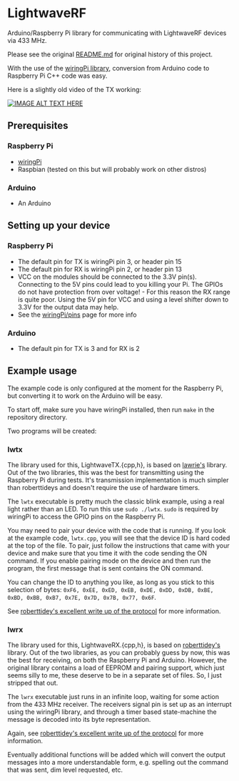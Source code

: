 LightwaveRF
===========

Arduino/Raspberry Pi library for communicating with LightwaveRF devices via 433 MHz.

Please see the original [README.md](https://github.com/roberttidey/LightwaveRF) for original history of this project.

With the use of the [wiringPi library](http://wiringpi.com/), conversion from Arduino code to Raspberry Pi C++ code was easy.


Here is a slightly old video of the TX working:

[![IMAGE ALT TEXT HERE](http://img.youtube.com/vi/UApxWZYKNRU/0.jpg)](http://www.youtube.com/watch?v=UApxWZYKNRU)


Prerequisites
-------------

### Raspberry Pi

- [wiringPi](http://wiringpi.com/)
- Raspbian (tested on this but will probably work on other distros)

### Arduino

- An Arduino


Setting up your device
----------------------

### Raspberry Pi

- The default pin for TX is wiringPi pin 3, or header pin 15
- The default pin for RX is wiringPi pin 2, or header pin 13
- VCC on the modules should be connected to the 3.3V pin(s). Connecting to the 5V pins could lead to you killing your Pi. The GPIOs do not have protection from over voltage! - For this reason the RX range is quite poor. Using the 5V pin for VCC and using a level shifter down to 3.3V for the output data may help.
- See the [wiringPi/pins](http://wiringpi.com/pins/) page for more info

### Arduino

- The default pin for TX is 3 and for RX is 2


Example usage
-------------

The example code is only configured at the moment for the Raspberry Pi, but converting it to work on the Arduino will be easy.

To start off, make sure you have wiringPi installed, then run `make` in the repository directory.

Two programs will be created:

### lwtx

The library used for this, LightwaveTX.{cpp,h}, is based on [lawrie's](https://github.com/lawrie/LightwaveRF) library. Out of the two libraries, this was the best for transmitting using the Raspberry Pi during tests. It's transmission implementation is much simpler than roberttideys and doesn't require the use of hardware timers.

The `lwtx` executable is pretty much the classic blink example, using a real light rather than an LED. To run this use `sudo ./lwtx`. `sudo` is required by wiringPi to access the GPIO pins on the Raspberry Pi.

You may need to pair your device with the code that is running. If you look at the example code, `lwtx.cpp`, you will see that the device ID is hard coded at the top of the file. To pair, just follow the instructions that came with your device and make sure that you time it with the code sending the ON command. If you enable pairing mode on the device and then run the program, the first message that is sent contains the ON command.

You can change the ID to anything you like, as long as you stick to this selection of bytes: `0xF6, 0xEE, 0xED, 0xEB, 0xDE, 0xDD, 0xDB, 0xBE, 0xBD, 0xBB, 0xB7, 0x7E, 0x7D, 0x7B, 0x77, 0x6F`.

See [roberttidey's excellent write up of the protocol](https://github.com/roberttidey/LightwaveRF/blob/master/LightwaveRF433.pdf) for more information.

### lwrx

The library used for this, LightwaveRX.{cpp,h}, is based on [roberttidey's](https://github.com/roberttidey/LightwaveRF/) library. Out of the two libraries, as you can probably guess by now, this was the best for receiving, on both the Raspberry Pi and Arduino. However, the original library contains a load of EEPROM and pairing support, which just seems silly to me, these deserve to be in a separate set of files. So, I just stripped that out.

The `lwrx` executable just runs in an infinite loop, waiting for some action from the 433 MHz receiver. The receivers signal pin is set up as an interrupt using the wiringPi library, and through a timer based state-machine the message is decoded into its byte representation.

Again, see [roberttidey's excellent write up of the protocol](https://github.com/roberttidey/LightwaveRF/blob/master/LightwaveRF433.pdf) for more information.

Eventually additional functions will be added which will convert the output messages into a more understandable form, e.g. spelling out the command that was sent, dim level requested, etc.
